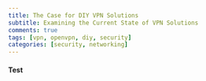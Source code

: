 ```yaml
---
title: The Case for DIY VPN Solutions
subtitle: Examining the Current State of VPN Solutions
comments: true
tags: [vpn, openvpn, diy, security]
categories: [security, networking]
---
```

<h4> Test </h4>
